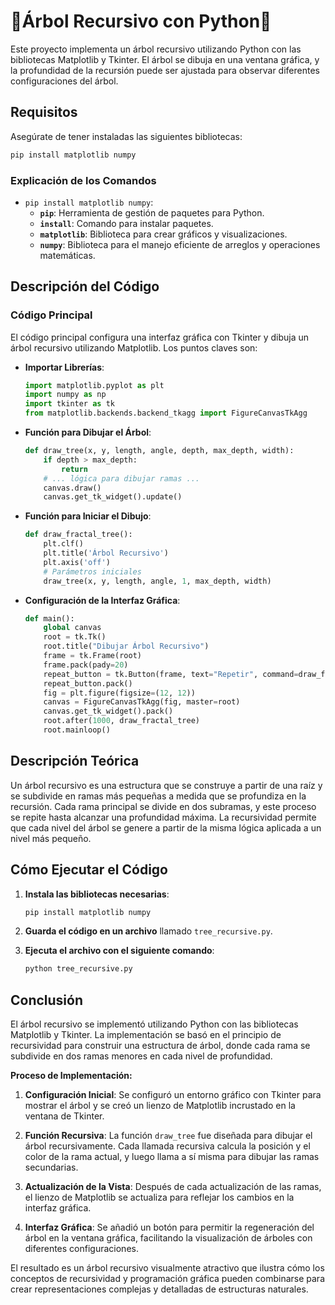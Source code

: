 # :deciduous_tree:Árbol Recursivo con Python:deciduous_tree:

Este proyecto implementa un árbol recursivo utilizando Python con las bibliotecas Matplotlib y Tkinter. El árbol se dibuja en una ventana gráfica, y la profundidad de la recursión puede ser ajustada para observar diferentes configuraciones del árbol.

## Requisitos

Asegúrate de tener instaladas las siguientes bibliotecas:

```bash
pip install matplotlib numpy
```

### Explicación de los Comandos

- `pip install matplotlib numpy`:
  - **`pip`**: Herramienta de gestión de paquetes para Python.
  - **`install`**: Comando para instalar paquetes.
  - **`matplotlib`**: Biblioteca para crear gráficos y visualizaciones.
  - **`numpy`**: Biblioteca para el manejo eficiente de arreglos y operaciones matemáticas.

## Descripción del Código

### Código Principal

El código principal configura una interfaz gráfica con Tkinter y dibuja un árbol recursivo utilizando Matplotlib. Los puntos claves son:

- **Importar Librerías**:
  ```python
  import matplotlib.pyplot as plt
  import numpy as np
  import tkinter as tk
  from matplotlib.backends.backend_tkagg import FigureCanvasTkAgg
  ```

- **Función para Dibujar el Árbol**:
  ```python
  def draw_tree(x, y, length, angle, depth, max_depth, width):
      if depth > max_depth:
          return
      # ... lógica para dibujar ramas ...
      canvas.draw()
      canvas.get_tk_widget().update()
  ```

- **Función para Iniciar el Dibujo**:
  ```python
  def draw_fractal_tree():
      plt.clf()
      plt.title('Árbol Recursivo')
      plt.axis('off')
      # Parámetros iniciales
      draw_tree(x, y, length, angle, 1, max_depth, width)
  ```

- **Configuración de la Interfaz Gráfica**:
  ```python
  def main():
      global canvas
      root = tk.Tk()
      root.title("Dibujar Árbol Recursivo")
      frame = tk.Frame(root)
      frame.pack(pady=20)
      repeat_button = tk.Button(frame, text="Repetir", command=draw_fractal_tree)
      repeat_button.pack()
      fig = plt.figure(figsize=(12, 12))
      canvas = FigureCanvasTkAgg(fig, master=root)
      canvas.get_tk_widget().pack()
      root.after(1000, draw_fractal_tree)
      root.mainloop()
  ```

## Descripción Teórica

Un árbol recursivo es una estructura que se construye a partir de una raíz y se subdivide en ramas más pequeñas a medida que se profundiza en la recursión. Cada rama principal se divide en dos subramas, y este proceso se repite hasta alcanzar una profundidad máxima. La recursividad permite que cada nivel del árbol se genere a partir de la misma lógica aplicada a un nivel más pequeño.

## Cómo Ejecutar el Código

1. **Instala las bibliotecas necesarias**:
   ```bash
   pip install matplotlib numpy
   ```

2. **Guarda el código en un archivo** llamado `tree_recursive.py`.

3. **Ejecuta el archivo con el siguiente comando**:
   ```bash
   python tree_recursive.py
   ```
## Conclusión

El árbol recursivo se implementó utilizando Python con las bibliotecas Matplotlib y Tkinter. La implementación se basó en el principio de recursividad para construir una estructura de árbol, donde cada rama se subdivide en dos ramas menores en cada nivel de profundidad.

**Proceso de Implementación:**

1. **Configuración Inicial**: Se configuró un entorno gráfico con Tkinter para mostrar el árbol y se creó un lienzo de Matplotlib incrustado en la ventana de Tkinter.

2. **Función Recursiva**: La función `draw_tree` fue diseñada para dibujar el árbol recursivamente. Cada llamada recursiva calcula la posición y el color de la rama actual, y luego llama a sí misma para dibujar las ramas secundarias.

3. **Actualización de la Vista**: Después de cada actualización de las ramas, el lienzo de Matplotlib se actualiza para reflejar los cambios en la interfaz gráfica.

4. **Interfaz Gráfica**: Se añadió un botón para permitir la regeneración del árbol en la ventana gráfica, facilitando la visualización de árboles con diferentes configuraciones.

El resultado es un árbol recursivo visualmente atractivo que ilustra cómo los conceptos de recursividad y programación gráfica pueden combinarse para crear representaciones complejas y detalladas de estructuras naturales.

